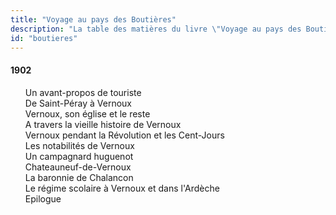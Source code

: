 ```yaml
---
title: "Voyage au pays des Boutières"
description: "La table des matières du livre \"Voyage au pays des Boutières\" du Docteur Francus (Albin Mazon) publié en 1902"
id: "boutieres"
---
```


#### 1902

<div id="toc">

1. Un avant-propos de touriste
1. De Saint-Péray à Vernoux
1. Vernoux, son église et le reste
1. A travers la vieille histoire de Vernoux
1. Vernoux pendant la Révolution et les Cent-Jours
1. Les notabilités de Vernoux
1. Un campagnard huguenot
1. Chateauneuf-de-Vernoux
1. La baronnie de Chalancon
1. Le régime scolaire à Vernoux et dans l'Ardèche
1. Epilogue

</div>
